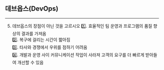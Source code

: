 ## 데브옵스(DevOps)

--- 

5. 데브옵스의 장점이 아닌 것을 고르시오
  1️⃣. 효율적인 팀 운영과 프로그램의 품질 향상의 결과를 가져옴  
  2️⃣. 복구에 걸리는 시간이 짧아짐  
  3️⃣. 타사와 경쟁에서 우위를 점하기 어려움  
  4️⃣. 개발과 운영 사이 커뮤니케이션 작업이 사라져 고객의 요구를 더 빠르게 받아들여 개선할 수 있음  
